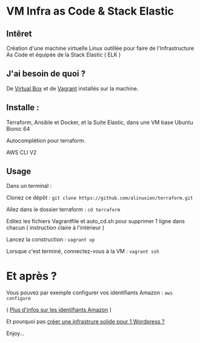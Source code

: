 # VM Infra as Code & Stack Elastic

## Intêret
Création d'une machine virtuelle Linux outillée pour faire de l'Infrastructure As Code et équipée de la Stack Elastic ( ELK )

## J'ai besoin de quoi ?
De [Virtual Box](https://www.virtualbox.org/) et de [Vagrant](https://www.vagrantup.com/downloads) installés sur la machine. 

## Installe :
Terraform, Ansible et Docker, et la Suite Elastic, dans une VM base Ubuntu Bionic 64

Autocomplétion pour terraform.

AWS CLI V2

## Usage
Dans un terminal : 

Clonez ce dépôt : `git clone https://github.com/alinuxien/terraform.git` 

Allez dans le dossier terraform : `cd terraform`

Editez les fichiers Vagrantfile et auto_cd.sh pour supprimer 1 ligne dans chacun ( instruction claire à l'intérieur )

Lancez la construction : `vagrant up`

Lorsque c'est terminé, connectez-vous à la VM : `vagrant ssh`

# Et après ?
Vous pouvez par exemple configurer vos identifiants Amazon : `aws configure`

( [Plus d'infos sur les identifiants Amazon](https://console.aws.amazon.com/iam/home?#security_credential) )

Et pourquoi pas [créer une infrastrure solide pour 1 Wordpress ?](https://github.com/alinuxien/super-wp-aws-auto)

Enjoy...
